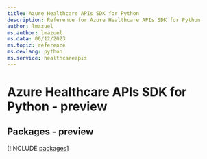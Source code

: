 ```yaml
---
title: Azure Healthcare APIs SDK for Python
description: Reference for Azure Healthcare APIs SDK for Python
author: lmazuel
ms.author: lmazuel
ms.data: 06/12/2023
ms.topic: reference
ms.devlang: python
ms.service: healthcareapis
---
```

# Azure Healthcare APIs SDK for Python - preview
## Packages - preview
[!INCLUDE [packages](healthcare-apis-index.md)]
